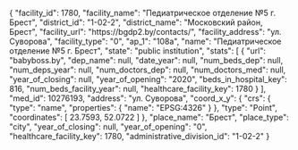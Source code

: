 {
    "facility_id": 1780,
    "facility_name": "Педиатрическое отделение №5 г. Брест",
    "district_id": "1-02-2",
    "district_name": "Московский район, Брест",
    "facility_url": "https:\/\/bgdp2.by\/contacts\/",
    "facility_address": "ул. Суворова",
    "facility_type": "0",
    "ap_1": "108а",
    "name": "Педиатрическое отделение №5 г. Брест",
    "state": "public institution",
    "stats": [
        {
            "url": "babyboss.by",
            "dep_name": null,
            "date_year": null,
            "num_beds_dep": null,
            "num_deps_year": null,
            "num_doctors_dep": null,
            "num_doctors_med": null,
            "year_of_closing": null,
            "year_of_opening": "2020",
            "beds_in_hospital_key": 816,
            "num_beds_facility_year": null,
            "healthcare_facility_key": 1780
        }
    ],
    "med_id": 10276193,
    "address": "ул. Суворова",
    "coord_x_y": {
        "crs": {
            "type": "name",
            "properties": {
                "name": "EPSG:4326"
            }
        },
        "type": "Point",
        "coordinates": [
            23.7593,
            52.0722
        ]
    },
    "place_name": "Брест",
    "place_type": "city",
    "year_of_closing": null,
    "year_of_opening": "0",
    "healthcare_facility_key": 1780,
    "administrative_division_id": "1-02-2"
}
